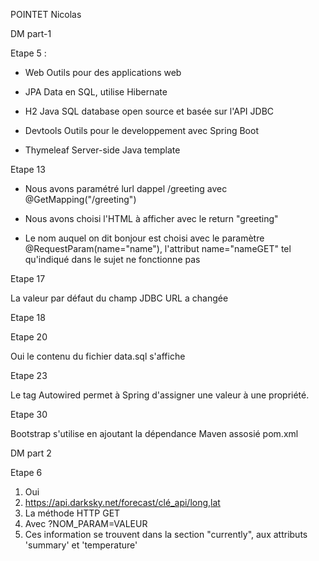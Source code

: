 POINTET Nicolas

DM part-1

Etape 5 :

- Web
  Outils pour des applications web

- JPA
  Data en SQL, utilise Hibernate

- H2
  Java SQL database open source et basée sur l'API JDBC

- Devtools
  Outils pour le developpement avec Spring Boot

- Thymeleaf
  Server-side Java template

Etape 13

- Nous avons paramétré lurl dappel /greeting avec @GetMapping("/greeting")

- Nous avons choisi l'HTML à afficher avec le return "greeting"

- Le nom auquel on dit bonjour est choisi avec le paramètre @RequestParam(name="name"), l'attribut name="nameGET" tel qu'indiqué dans le sujet ne fonctionne pas

Etape 17

La valeur par défaut du champ JDBC URL a changée

Etape 18



Etape 20

Oui le contenu du fichier data.sql s'affiche

Etape 23

Le tag Autowired permet à Spring d'assigner une valeur à une propriété.

Etape 30

Bootstrap s'utilise en ajoutant la dépendance Maven assosié pom.xml


DM part 2

Etape 6

1) Oui
2) https://api.darksky.net/forecast/clé_api/long,lat
3) La méthode HTTP GET
4) Avec ?NOM_PARAM=VALEUR
5) Ces information se trouvent dans la section "currently", aux attributs 'summary' et 'temperature'
